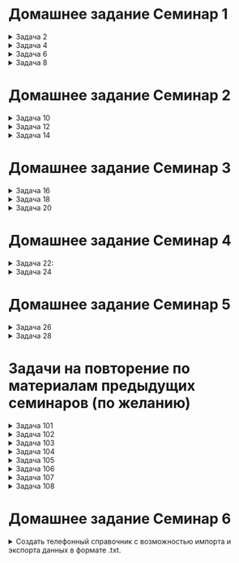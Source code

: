# Домашнее задание Семинар 1

<details>
    <summary>
        Задача 2
    </summary>

    Найдите сумму цифр трехзначного числа.  
    Пример:  
    123 -> 6 (1 + 2 + 3)  
    100 -> 1 (1 + 0 + 0)
</details>

<details>
    <summary>
        Задача 4
    </summary>

    Петя, Катя и Сережа делают из бумаги журавликов. Вместе они сделали S журавликов. Сколько журавликов сделал каждый ребенок, если известно, что Петя и Сережа сделали одинаковое количество журавликов, а Катя сделала в два раза больше журавликов, чем Петя и Сережа вместе?  
    Пример:  
    6 -> 1 4 1  
    24 -> 4 16 4  
    60 -> 10 40 10
</details>

<details>
    <summary>
        Задача 6
    </summary>
    
    Вы пользуетесь общественным транспортом? Вероятно, вы расплачивались за проезд и получали билет с номером. Счастливым билетом называют такой билет с шестизначным номером, где сумма первых трех цифр равна сумме последних трех. Т.е. билет с номером 385916 – счастливый, т.к. 3+8+5=9+1+6. Вам требуется написать программу, которая проверяет счастливость билета.  
    Пример:  
    385916 -> yes  
    123456 -> no
</details>

<details>
    <summary>
        Задача 8 
    </summary>

    Требуется определить, можно ли от шоколадки размером n × m долек отломить k долек, если разрешается сделать один разлом по прямой между дольками (то есть разломить шоколадку на два прямоугольника).  
    Пример:  
    3 2 4 -> yes  
    3 2 1 -> no
</details>

# Домашнее задание Семинар 2

<details>
    <summary>
        Задача 10
    </summary>

    На столе лежат n монеток. Некоторые из них лежат вверх решкой, а некоторые – гербом.
    Определите минимальное число монеток, которые нужно перевернуть, чтобы все монетки были повернуты вверх одной и той же стороной.
    Выведите минимальное количество монет, которые нужно перевернуть.

    5 -> 1 0 1 1 0  
    2
</details>

<details>
    <summary>
        Задача 12
    </summary>

    Петя и Катя – брат и сестра. Петя – студент, а Катя – школьница. Петя помогает Кате по математике. Он задумывает два натуральных числа X и Y (X,Y≤1000), а Катя должна их отгадать. Для этого Петя делает две подсказки. Он называет сумму этих чисел S и их произведение P.
    Помогите Кате отгадать задуманные Петей числа.
</details>

<details>
    <summary>
        Задача 14
    </summary>

    Требуется вывести все целые степени двойки (т.е. числа вида 2 в степени k), не превосходящие числа N.
    5  
    1 2 4

    17  
    1 2 4 8 16
</details>

# Домашнее задание Семинар 3

<details>
    <summary>
        Задача 16
    </summary>

    Требуется вычислить, сколько раз встречается некоторое число X в массиве A[1..N].
    Пользователь вводит натуральное число N – количество элементов в массиве и число, которое необходимо проверить - X.
    Заполните массив случайными натуральными числами от 1 до N/2.
    Выведите, сколько раз X встречается в массиве.  
    Ввод: 5  
    Ввод: 1

    1 2 1 2 2
    Вывод: 2
</details>

<details>
    <summary>
        Задача 18
    </summary>

    Требуется найти в массиве A[1..N] самый близкий по величине элемент к заданному числу X.
    Пользователь вводит натуральное число N – количество элементов в массиве и число, которое необходимо проверить - X.
    Заполните массив случайными натуральными числами от 1 до N.
    Выведите, ближайший к X элемент. Если есть несколько элементов, которые равноудалены от X, выведите наименьший по величине.  
    Ввод: 10  
    Ввод: 7  
    1 2 1 8 9 6 5 4 3 4  
    Вывод: 6
</details>

<details>
    <summary>
        Задача 20
    </summary>

    В настольной игре Скрабл (Scrabble) каждая буква имеет определенную ценность.
    В случае с английским алфавитом очки распределяются так:  
    A, E, I, O, U, L, N, S, T, R – 1 очко;  
    D, G – 2 очка;  
    B, C, M, P – 3 очка;  
    F, H, V, W, Y – 4 очка;  
    K – 5 очков;  
    J, X – 8 очков;  
    Q, Z – 10 очков.  

    А русские буквы оцениваются так:  
    А, В, Е, И, Н, О, Р, С, Т – 1 очко;  
    Д, К, Л, М, П, У – 2 очка;  
    Б, Г, Ё, Ь, Я – 3 очка;  
    Й, Ы – 4 очка;  
    Ж, З, Х, Ц, Ч – 5 очков;  
    Ш, Э, Ю – 8 очков;  
    Ф, Щ, Ъ – 10 очков.

    Напишите программу, которая вычисляет стоимость введенного пользователем слова.
    Будем считать, что на вход подается только одно слово, которое содержит либо только английские, либо только русские буквы.  
    Ввод: ноутбук  
    Вывод: 12
</details>

# Домашнее задание Семинар 4

<details>
    <summary>
        Задача 22:
    </summary>

    Даны два неупорядоченных набора целых чисел (может быть, с повторениями).
    Выдать без повторений в порядке возрастания все те числа, которые встречаются в обоих наборах.
    Пользователь вводит 2 числа.
    n - кол-во элементов первого набора.
    m - кол-во элементов второго набора.
    Значения генерируются случайным образом.

    Input: 11 6
    (значения сгенерированы случайным образом
    2 4 6 8 10 12 10 8 6 4 2
    3 6 9 12 15 18)

    Output: 11 6
    6 12
</details>

<details>
    <summary>
        Задача 24
    </summary>

    В фермерском хозяйстве в Карелии выращивают чернику. Она растет на круглой грядке, причем кусты высажены только по окружности. Таким образом, у каждого куста есть ровно два соседних. Всего на грядке растет N кустов. Эти кусты обладают разной урожайностью, поэтому ко времени сбора на них выросло различное число ягод – на i-ом кусте выросло ai ягод.
    В этом фермерском хозяйстве внедрена система автоматического сбора черники. Эта система состоит из управляющего модуля и нескольких собирающих модулей. Собирающий модуль за один заход, находясь непосредственно перед некоторым кустом, собирает ягоды с этого куста и с двух соседних с ним.

    Напишите программу для нахождения максимального числа ягод, которое может собрать за один заход собирающий модуль, находясь перед некоторым кустом заданной во входном файле грядки.

    Input: 4
    (значения сгенерированы случайным образом
    4 2 3 1 )

    Output: 9
</details>

# Домашнее задание Семинар 5

<details>
    <summary>
        Задача 26
    </summary>
    
    Напишите программу, которая на вход принимает два числа A и B, 
    и возводит число А в целую степень B с помощью рекурсии.
</details>

<details>
    <summary>
        Задача 28
    </summary>

    Напишите рекурсивную функцию sum(a, b), возвращающую сумму двух целых неотрицательных чисел. 
    Из всех арифметических операций допускаются только +1 и -1. Также нельзя использовать циклы.
</details>

# Задачи на повторение по материалам предыдущих семинаров (по желанию)

<details>
    <summary>
        Задача 101
    </summary>

    Вычислить число π c заданной точностью d

    Пример: 
    при d = 0.001, π = 3.141    0.1 ≤ d ≤ 0.00000000001
</details>

<details>
    <summary>
        Задача 102
    </summary>

    Задайте натуральное число N. Напишите программу,  
    которая составит список простых множителей числа N.
</details>

<details>
    <summary>
        Задача 103 
    </summary>
    
    Задана натуральная степень k. Сформировать случайным образом список коэффициентов (значения от 0 до 100) многочлена и записать в файл file1.txt многочлен степени k.

    Пример:  k=2 

    Возможные варианты многочленов:
    2*x*x + 4*x + 5 = 0 
    x*x + 5 = 0 
    10*x*x = 0
</details>

<details>
    <summary>
        Задача 104
    </summary>

    Даны два файла file1.txt и file2.txt, в каждом из которых находится запись многочлена 
    (полученные в результате работы программы из задачи 103). 
    Необходимо сформировать файл file_sum.txt, содержащий сумму многочленов.
</details>

<details>
    <summary>
        Задача 105
    </summary>

    Напишите программу, удаляющую из текста все слова, содержащие ""абв"".
</details>

<details>
    <summary>
        Задача 106
    </summary>

    Создайте программу для игры с конфетами человек против человека.
    Условие задачи: На столе лежит 2021 конфета. Играют два игрока делая ход друг после друга. Первый ход определяется жеребьёвкой. За один ход можно забрать не более чем 28 конфет. Все конфеты оппонента достаются сделавшему последний ход. Сколько конфет нужно взять первому игроку, чтобы забрать все конфеты у своего конкурента? (Добавьте игру против бота)
</details>

<details>
    <summary>
        Задача 107
    </summary>

    Создайте программу для игры в ""Крестики-нолики"" (Добавьте игру против бота)
</details>

<details>
    <summary>
        Задача 108
    </summary>
    
    Реализуйте RLE алгоритм: реализуйте модуль сжатия и восстановления данных (модуль в отдельном файле, импортируется как библиотека)
    метод Упаковка: на вход подается текстовый файл, на выходе текстовый файл со сжатием.
    метод Распаковка: на вход подается сжатый текстовый файл, на выходе текстовый файл восстановленный.
    Прикинуть достигаемую степень сжатия (отношение количества байт сжатого к исходному).
</details>

# Домашнее задание Семинар 6

<details>
    <summary>
        Создать телефонный справочник с возможностью импорта и экспорта данных в формате .txt.
    </summary>

    Создать телефонный справочник с возможностью импорта и экспорта данных в формате .txt.

    **Функции справочника:**  
    - Показать все записи  
    - Найти запись по вхождению частей имени  
    - Найти запись по телефону  
    - Добавить новый контакт  
    - Удалить контакт  
    - Изменить номер телефона у контакта

    **Пример работы программы:**

    При запуске программы пользователю выдается меню:

    Введите номер действия:  
    1. Показать все записи  
    2. Найти запись по вхождению частей имени  
    3. Найти запись по телефону  
    4. Добавить новый контакт  
    5. Удалить контакт  
    6. Изменить номер телефона у контакта  
    7. Выход

    После выбора действия выполняется функция, реализующая это действие.  
    После завершения работы функции пользователь возвращается в меню.
    
</details>